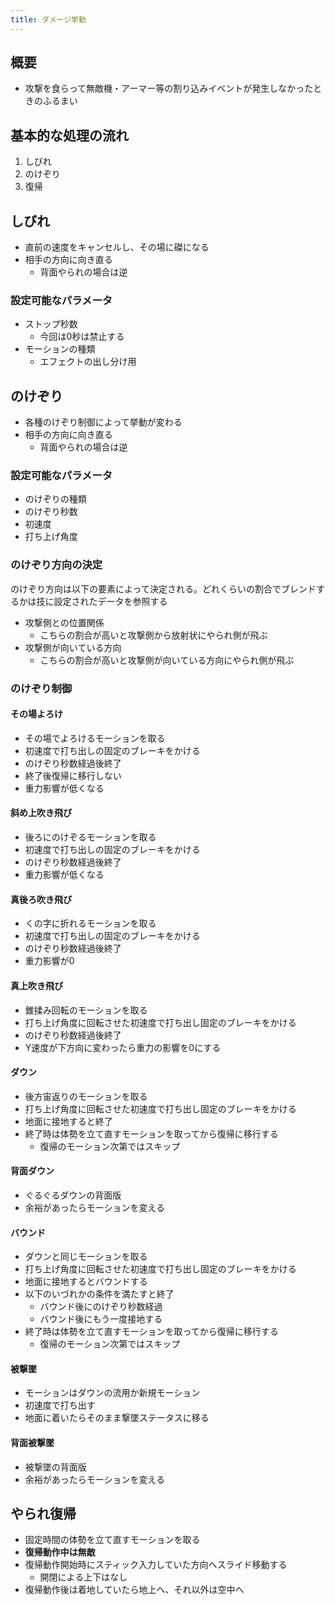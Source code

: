 ```yaml
---
title: ダメージ挙動
---
```


## 概要
* 攻撃を食らって無敵機・アーマー等の割り込みイベントが発生しなかったときのふるまい

## 基本的な処理の流れ
1. しびれ
1. のけぞり
1. 復帰

## しびれ
* 直前の速度をキャンセルし、その場に磔になる
* 相手の方向に向き直る
    * 背面やられの場合は逆
### 設定可能なパラメータ
* ストップ秒数
    * 今回は0秒は禁止する
* モーションの種類
    * エフェクトの出し分け用

## のけぞり
* 各種のけぞり制御によって挙動が変わる
* 相手の方向に向き直る
    * 背面やられの場合は逆
### 設定可能なパラメータ
* のけぞりの種類
* のけぞり秒数
* 初速度
* 打ち上げ角度

### のけぞり方向の決定
のけぞり方向は以下の要素によって決定される。どれくらいの割合でブレンドするかは技に設定されたデータを参照する
* 攻撃側との位置関係
    * こちらの割合が高いと攻撃側から放射状にやられ側が飛ぶ
* 攻撃側が向いている方向
    * こちらの割合が高いと攻撃側が向いている方向にやられ側が飛ぶ

### のけぞり制御
#### その場よろけ
* その場でよろけるモーションを取る
* 初速度で打ち出しの固定のブレーキをかける
* のけぞり秒数経過後終了
* 終了後復帰に移行しない
* 重力影響が低くなる
#### 斜め上吹き飛び
* 後ろにのけぞるモーションを取る
* 初速度で打ち出しの固定のブレーキをかける
* のけぞり秒数経過後終了
* 重力影響が低くなる
#### 真後ろ吹き飛び
* くの字に折れるモーションを取る
* 初速度で打ち出しの固定のブレーキをかける
* のけぞり秒数経過後終了
* 重力影響が0
#### 真上吹き飛び
* 錐揉み回転のモーションを取る
* 打ち上げ角度に回転させた初速度で打ち出し固定のブレーキをかける
* のけぞり秒数経過後終了
* Y速度が下方向に変わったら重力の影響を0にする
#### ダウン
* 後方宙返りのモーションを取る
* 打ち上げ角度に回転させた初速度で打ち出し固定のブレーキをかける
* 地面に接地すると終了
* 終了時は体勢を立て直すモーションを取ってから復帰に移行する
    * 復帰のモーション次第ではスキップ
#### 背面ダウン
* ぐるぐるダウンの背面版
* 余裕があったらモーションを変える
#### バウンド
* ダウンと同じモーションを取る
* 打ち上げ角度に回転させた初速度で打ち出し固定のブレーキをかける
* 地面に接地するとバウンドする
* 以下のいづれかの条件を満たすと終了
    * バウンド後にのけぞり秒数経過
    * バウンド後にもう一度接地する
* 終了時は体勢を立て直すモーションを取ってから復帰に移行する
    * 復帰のモーション次第ではスキップ
#### 被撃墜
* モーションはダウンの流用か新規モーション
* 初速度で打ち出す
* 地面に着いたらそのまま撃墜ステータスに移る
#### 背面被撃墜
* 被撃墜の背面版
* 余裕があったらモーションを変える

## やられ復帰
* 固定時間の体勢を立て直すモーションを取る
* **復帰動作中は無敵**
* 復帰動作開始時にスティック入力していた方向へスライド移動する
    * 開閉による上下はなし
* 復帰動作後は着地していたら地上へ、それ以外は空中へ